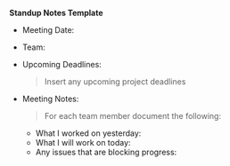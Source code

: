 **Standup Notes Template**
- Meeting Date:
  
- Team:
  
- Upcoming Deadlines:
  > Insert any upcoming project deadlines

- Meeting Notes:
  > For each team member document the following:
    - What I worked on yesterday:
    - What I will work on today:
    - Any issues that are blocking progress:
